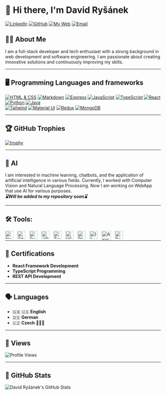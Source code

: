 # 👋 Hi there, I'm David Ryšánek

[![LinkedIn](https://img.shields.io/badge/-LinkedIn-blue?style=for-the-badge&logo=linkedin&logoColor=white)](https://www.linkedin.com/in/david-ry%C5%A1%C3%A1nek-aa088a20a/)
[![GitHub](https://img.shields.io/badge/-GitHub-black?style=for-the-badge&logo=github&logoColor=white)](https://github.com/RysanekDavid)
[![My Web](https://img.shields.io/static/v1?label=&message=MY%20WEBSITE&style=for-the-badge&color=0d6f7a&logo=vercel&logoColor=white)](https://web-cv-wine.vercel.app)
[![Email](https://img.shields.io/static/v1?label=&message=EMAIL%20ME&color=darkgreen&style=for-the-badge&logo=gmail&logoColor=white)](mailto:dawelich@gmail.com)

## 🙋‍♂️ About Me

I am a full-stack developer and tech enthusiast with a strong background in web development and software engineering. I am passionate about creating innovative solutions and continuously improving my skills.

---

## 🖥️ Programming Languages and frameworks

[![HTML & CSS](https://img.shields.io/badge/HTML%20%26%20CSS-100%25-D4E108?style=for-the-badge&logo=html5)](https://developer.mozilla.org/en-US/docs/Web/HTML)
[![Markdown](https://img.shields.io/badge/Markdown-100%25-D4E108?style=for-the-badge&logo=markdown&logoColor=black)](https://daringfireball.net/projects/markdown/)
[![Express](https://img.shields.io/badge/Express.js-90%25-D4E108?style=for-the-badge&logo=express)](https://expressjs.com/)
[![JavaScript](https://img.shields.io/badge/JavaScript-90%25-D4E108?style=for-the-badge&logo=javascript)](https://developer.mozilla.org/en-US/docs/Web/JavaScript)
[![TypeScript](https://img.shields.io/badge/TypeScript-90%25-D4E108?style=for-the-badge&logo=typescript)](https://www.typescriptlang.org/)
[![React](https://img.shields.io/badge/React-90%25-D4E108?style=for-the-badge&logo=react)](https://reactjs.org/)
[![Python](https://img.shields.io/badge/Python-80%25-D4E108?style=for-the-badge&logo=python)](https://www.python.org/)
[![Java](https://img.shields.io/badge/Java-60%25-D4E108?style=for-the-badge&logo=openjdk&logoColor=black)](https://www.java.com/en/)  
[![Tailwind](https://img.shields.io/badge/Tailwind-95%25-D4E108?style=for-the-badge&logo=tailwind-css)](https://tailwindcss.com/)
[![Material UI](https://img.shields.io/badge/Material--UI-100%25-D4E108?style=for-the-badge&logo=material-ui)](https://mui.com/)
[![Redux](https://img.shields.io/badge/Redux-85%25-D4E108?style=for-the-badge&logo=redux)](https://redux.js.org/)
[![MongoDB](https://img.shields.io/badge/MongoDB-90%25-D4E108?style=for-the-badge&logo=mongodb)](https://www.mongodb.com/)

---

## 🏆 GitHub Trophies

[![trophy](https://github-profile-trophy.vercel.app/?username=RysanekDavid&theme=onedark)](https://github.com/ryo-ma/github-profile-trophy)

---

## 🤖 AI

I am interested in machine learning, chatbots, and the application of artificial intelligence in various fields. Currently, I worked with Computer Vision and Natural Language Processing. Now I am working on WebApp that use AI for various purposes. <br/>
**_⌛Will be added to my repository soon⌛_**

---

## 🛠️ Tools:

[<img align="left" alt="Node.js" width="26px" src="https://cdn.jsdelivr.net/gh/devicons/devicon/icons/nodejs/nodejs-original.svg" style="padding-right:10px;" />][Node.js]
[<img align="left" alt="Git" width="26px" src="https://cdn.jsdelivr.net/gh/devicons/devicon/icons/git/git-original.svg" style="padding-right:10px;" />][Git]
[<img align="left" alt="Docker" width="26px" src="https://cdn.jsdelivr.net/gh/devicons/devicon/icons/docker/docker-original.svg" style="padding-right:10px;" />][Docker]
[<img align="left" alt="JIRA" width="26px" src="https://cdn.jsdelivr.net/gh/devicons/devicon/icons/jira/jira-original.svg" style="padding-right:10px;" />][JIRA]
[<img align="left" alt="Trello" width="26px" src="https://cdn.jsdelivr.net/gh/devicons/devicon/icons/trello/trello-plain.svg" style="padding-right:10px;" />][Trello]
[<img align="left" alt="VS Code" width="26px" src="https://cdn.jsdelivr.net/gh/devicons/devicon/icons/vscode/vscode-original.svg" style="padding-right:10px;" />][VS Code]
[<img align="left" alt="Photoshop" width="26px" src="https://cdn.jsdelivr.net/gh/devicons/devicon/icons/photoshop/photoshop-plain.svg" style="padding-right:10px;" />][Photoshop]
[<img align="left" alt="Illustrator" width="26px" src="https://cdn.jsdelivr.net/gh/devicons/devicon/icons/illustrator/illustrator-plain.svg" style="padding-right:10px;" />][Illustrator]
[<img align="left" alt="Axure" width="30x" src="https://logowik.com/content/uploads/images/axure2644.jpg" style="padding-right:10px;" />][Axure]
[<img align="left" alt="PowerApps"  width="26px" src="https://static.wikia.nocookie.net/logopedia/images/b/bf/PowerApps_2016.svg/revision/latest?cb=20210317092734" style="padding-right:10px;" />][PowerApps]
<br/>

---

## 🏅 Certifications

- **React Framework Development**
- **TypeScript Programming**
- **REST API Development**

---

## 🗣️ Languages

- 🇬🇧 🇺🇸 **English**
- 🇩🇪 **German**
- 🇨🇿 **Czech** 🏅🏒🏅

---

## 👀 Views

![Profile Views](https://komarev.com/ghpvc/?username=RysanekDavid&style=for-the-badge)

---

## 📶 GitHub Stats

<img align="left" alt="David Ryšánek's GitHub Stats" src="https://github-readme-stats.vercel.app/api?username=RysanekDavid&show_icons=true&hide_border=false&title_color=ff652f&icon_color=FFE400&bg_color=09131B&text_color=ffffff&border_color=0c1a25"/>

[Node.js]: https://nodejs.org/
[Git]: https://git-scm.com/
[Docker]: https://www.docker.com/
[JIRA]: https://www.atlassian.com/software/jira
[Trello]: https://trello.com
[VS Code]: https://code.visualstudio.com/
[Photoshop]: https://www.adobe.com/products/photoshop.html
[Illustrator]: https://www.adobe.com/products/illustrator.html
[Axure]: https://www.axure.com/
[PowerApps]: https://www.microsoft.com/powerapps

<br/><br/><br/><br/><br/><br/>
